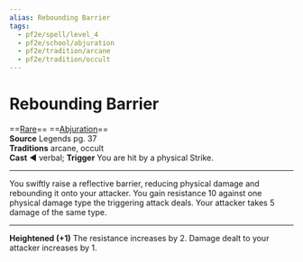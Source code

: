 ```yaml
---
alias: Rebounding Barrier
tags:
  - pf2e/spell/level_4
  - pf2e/school/abjuration
  - pf2e/tradition/arcane
  - pf2e/tradition/occult
---
```


# Rebounding Barrier

==[Rare](Rare.md)== ==[Abjuration](Abjuration.md)==  
__Source__ Legends pg. 37  
**Traditions** arcane, occult  
**Cast** ◄ verbal; **Trigger** You are hit by a physical Strike.

---

You swiftly raise a reflective barrier, reducing physical damage and rebounding it onto your attacker. You gain resistance 10 against one physical damage type the triggering attack deals. Your attacker takes 5 damage of the same type.

<hr>

**Heightened (+1)** The resistance increases by 2. Damage dealt to your attacker increases by 1.
